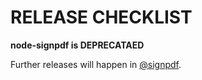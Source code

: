 # RELEASE CHECKLIST

**node-signpdf is DEPRECATAED**

Further releases will happen in [@signpdf](https://github.com/vbuch/node-signpdf).
